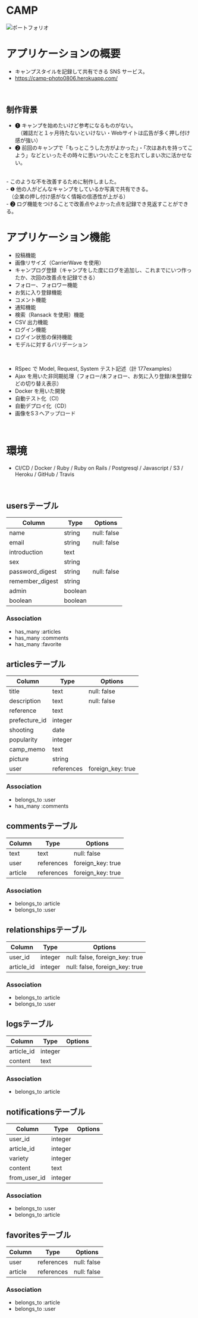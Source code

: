 # CAMP
![ポートフォリオ](https://user-images.githubusercontent.com/60598010/90415214-c11c1180-e0eb-11ea-91e3-c7595aa23e5d.jpg)
 <br>

# アプリケーションの概要

- キャンプスタイルを記録して共有できる SNS サービス。
- https://camp-photo0806.herokuapp.com/

 <br>

## 制作背景
- ❶ キャンプを始めたいけど参考になるものがない。<br>
　（雑誌だと１ヶ月待たないといけない・Webサイトは広告が多く押し付け感が強い）
- ❷ 前回のキャンプで「もっとこうした方がよかった」・「次はあれを持ってこよう」などといったその時々に思いついたことを忘れてしまい次に活かせない。
 <br>
- このような不を改善するために制作しました。
 <br>
- ❶ 他の人がどんなキャンプをしているか写真で共有できる。<br>
　（企業の押し付け感がなく情報の信憑性が上がる）<br>
- ❷ ログ機能をつけることで改善点やよかった点を記録でき見返すことができる。

 <br>

# アプリケーション機能

- 投稿機能
- 画像リサイズ（CarrierWave を使用）
- キャンプログ登録（キャンプをした度にログを追加し、これまでにいつ作ったか、次回の改善点を記録できる）
- フォロー、フォロワー機能
- お気に入り登録機能
- コメント機能
- 通知機能
- 検索（Ransack を使用）機能
- CSV 出力機能
- ログイン機能
- ログイン状態の保持機能
- モデルに対するバリデーション

 <br>
 
- RSpec で Model, Request, System テスト記述（計 177examples）
- Ajax を用いた非同期処理（フォロー/未フォロー、お気に入り登録/未登録などの切り替え表示）
- Docker を用いた開発
- 自動テスト化（CI）
- 自動デプロイ化（CD）
- 画像をS３へアップロード
 <br>

# 環境

- CI/CD / Docker / Ruby / Ruby on Rails / Postgresql / Javascript / S3 / Heroku / GitHub / Travis
 <br>

## usersテーブル
|Column|Type|Options|
|------|----|-------|
|name|string|null: false|
|email|string|null: false|
|introduction|text||
|sex|string||
|password_digest|string|null: false|
|remember_digest|string||
|admin|boolean||
|boolean|boolean||
### Association
- has_many :articles
- has_many :comments
- has_many :favorite


## articlesテーブル
|Column|Type|Options|
|------|----|-------|
|title|text|null: false|
|description|text|null: false|
|reference|text||
|prefecture_id|integer||
|shooting|date||
|popularity|integer||
|camp_memo|text||
|picture|string||
|user|references|foreign_key: true|
### Association
- belongs_to :user
- has_many :comments

## commentsテーブル
|Column|Type|Options|
|------|----|-------|
|text|text|null: false|
|user|references|foreign_key: true|
|article|references|foreign_key: true|
### Association
- belongs_to :article
- belongs_to :user

## relationshipsテーブル
|Column|Type|Options|
|------|----|-------|
|user_id|integer|null: false, foreign_key: true|
|article_id|integer|null: false, foreign_key: true|
### Association
- belongs_to :article
- belongs_to :user

## logsテーブル
|Column|Type|Options|
|------|----|-------|
|article_id|integer||
|content|text||
### Association
- belongs_to :article


## notificationsテーブル
|Column|Type|Options|
|------|----|-------|
|user_id|integer||
|article_id|integer||
|variety|integer||
|content|text||
|from_user_id|integer||
### Association
- belongs_to :user
- belongs_to :article

## favoritesテーブル
|Column|Type|Options|
|------|----|-------|
|user|references|null: false|
|article|references|null: false|
### Association
- belongs_to :article
- belongs_to :user

